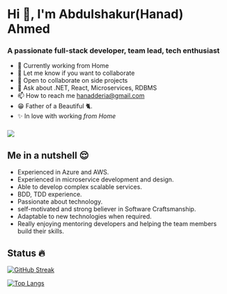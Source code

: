 # Hi 👋, I'm Abdulshakur(Hanad) Ahmed

### A passionate full-stack developer, team lead, tech enthusiast

- 🔭 Currently working from Home
- 👯 Let me know if you want to collaborate
- 🌝 Open to collaborate on side projects
- 💬 Ask about .NET, React, Microservices, RDBMS
- 📫 How to reach me hanadderia@gmail.com
- 😁 Father of a Beautiful 🐈.
- ✨ In love with working _from Home_


### ![](https://komarev.com/ghpvc/?username=your-github-username&color=blueviolet&style=for-the-badge&label=Profile+Views+👀)

## Me in a nutshell 😌

- Experienced in Azure and AWS.
- Experienced in microservice development and design.
- Able to develop complex scalable services.
- BDD, TDD experience.
- Passionate about technology.
- self-motivated and strong believer in Software Craftsmanship.
- Adaptable to new technologies when required.
- Really enjoying mentoring developers and helping the team members build their skills.


## Status 🔥
[![GitHub Streak](http://github-readme-streak-stats.herokuapp.com?user=hanadderia&theme=prussian&hide_border=true&date_format=j%20M%5B%20Y%5D)](https://git.io/streak-stats)


[![Top Langs](https://github-readme-stats.vercel.app/api/top-langs/?username=hanadderia&layout=compact&theme=prussian)](https://github.com/anuraghazra/github-readme-stats)
